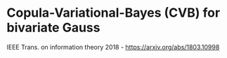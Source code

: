 # Copula-Variational-Bayes (CVB) for bivariate Gauss
IEEE Trans. on information theory 2018 - https://arxiv.org/abs/1803.10998
